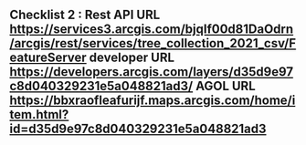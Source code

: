 Checklist 2 : 
Rest API URL https://services3.arcgis.com/bjqIf00d81DaOdrn/arcgis/rest/services/tree_collection_2021_csv/FeatureServer
developer URL https://developers.arcgis.com/layers/d35d9e97c8d040329231e5a048821ad3/
AGOL URL   https://bbxraofleafurijf.maps.arcgis.com/home/item.html?id=d35d9e97c8d040329231e5a048821ad3
----------------------------------------------------------------------------------------------------------------------------------------------------------
